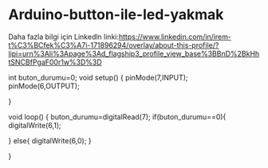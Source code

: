 # Arduino-button-ile-led-yakmak
Daha fazla bilgi için Linkedln linki:https://www.linkedin.com/in/irem-t%C3%BCfek%C3%A7i-171896294/overlay/about-this-profile/?lipi=urn%3Ali%3Apage%3Ad_flagship3_profile_view_base%3BBnD%2BkHhtSNCBfPgaF00r1w%3D%3D



int buton_durumu=0;
void setup() {
  pinMode(7,INPUT);
  pinMode(6,OUTPUT); 

}

void loop() {
 buton_durumu=digitalRead(7);
 if(buton_durumu==0){
digitalWrite(6,1);

 }
else{
  digitalWrite(6,0);
}

}
